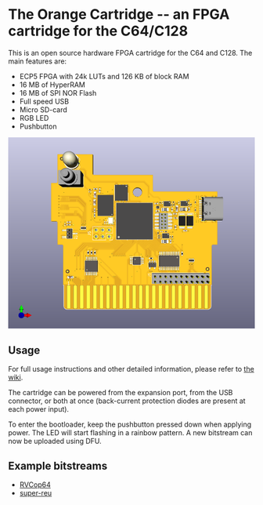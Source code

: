 The Orange Cartridge -- an FPGA cartridge for the C64/C128
==========================================================

This is an open source hardware FPGA cartridge for the C64 and C128.
The main features are:
 * ECP5 FPGA with 24k LUTs and 126 KB of block RAM
 * 16 MB of HyperRAM
 * 16 MB of SPI NOR Flash
 * Full speed USB
 * Micro SD-card
 * RGB LED
 * Pushbutton

![Render of the PCBA](docs/OrangeCart.png)


Usage
-----

For full usage instructions and other detailed information, please refer to
[the wiki][wiki].

The cartridge can be powered from the expansion port, from the USB connector,
or both at once (back-current protection diodes are present at each power
input).

To enter the bootloader, keep the pushbutton pressed down when applying
power.  The LED will start flashing in a rainbow pattern.  A new bitstream
can now be uploaded using DFU.


Example bitstreams
------------------

- [RVCop64](https://github.com/zeldin/RVCop64)
- [super-reu](https://github.com/zeldin/super-reu)


[wiki]: https://github.com/zeldin/OrangeCart/wiki
